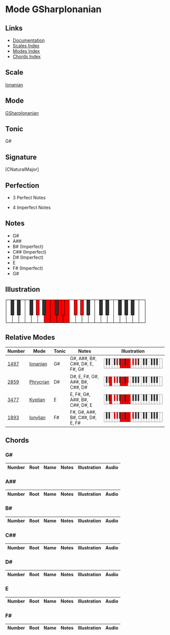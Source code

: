 # Mode GSharpIonanian

## Links

- [Documentation](index.md)
- [Scales Index](Scales.md)
- [Modes Index](Modes.md)
- [Chords Index](Chords.md)

## Scale

[Ionanian](ScaleIonanian.md)

## Mode

[GSharpIonanian](ModeGSharpIonanian.md)

## Tonic

G#

## Signature

[CNaturalMajor]

## Perfection

 - 3 Perfect Notes

 - 4 Imperfect Notes

## Notes

- G#
- A##
- B# (Imperfect)
- C## (Imperfect)
- D# (Imperfect)
- E
- F# (Imperfect)
- G#

## Illustration

![GSharpIonanian](ModeGSharpIonanian.png)

## Relative Modes

| Number | Mode | Tonic | Notes | Illustration |
|--------|------|-------|-------|--------------|
| [1497](https://ianring.com/musictheory/scales/1497) | [Ionanian](ModeIonanian.md) | G# | G#, A##, B#, C##, D#, E, F#, G# | ![GSharpIonanian](ModeGSharpIonanian.png) |
| [2859](https://ianring.com/musictheory/scales/2859) | [Phrycrian](ModePhrycrian.md) | D# | D#, E, F#, G#, A##, B#, C##, D# | ![DSharpPhrycrian](ModeDSharpPhrycrian.png) |
| [3477](https://ianring.com/musictheory/scales/3477) | [Kyptian](ModeKyptian.md) | E | E, F#, G#, A##, B#, C##, D#, E | ![ENaturalKyptian](ModeENaturalKyptian.png) |
| [1893](https://ianring.com/musictheory/scales/1893) | [Ionylian](ModeIonylian.md) | F# | F#, G#, A##, B#, C##, D#, E, F# | ![FSharpIonylian](ModeFSharpIonylian.png) |

## Chords

### G#

| Number | Root | Name | Notes | Illustration | Audio |
|--------|------|------|-------|--------------|-------|

### A##

| Number | Root | Name | Notes | Illustration | Audio |
|--------|------|------|-------|--------------|-------|

### B#

| Number | Root | Name | Notes | Illustration | Audio |
|--------|------|------|-------|--------------|-------|

### C##

| Number | Root | Name | Notes | Illustration | Audio |
|--------|------|------|-------|--------------|-------|

### D#

| Number | Root | Name | Notes | Illustration | Audio |
|--------|------|------|-------|--------------|-------|

### E

| Number | Root | Name | Notes | Illustration | Audio |
|--------|------|------|-------|--------------|-------|

### F#

| Number | Root | Name | Notes | Illustration | Audio |
|--------|------|------|-------|--------------|-------|

